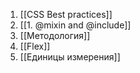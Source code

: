 1. [[CSS Best practices]]
2. [[1. @mixin and @include]]
3. [[Методология]]
4. [[Flex]]
5. [[Единицы измерения]]
